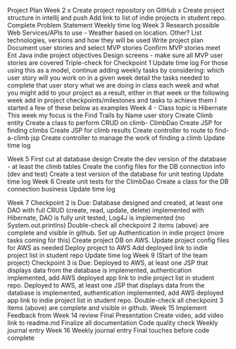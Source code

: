Project Plan
Week 2
x Create project repository on GitHub
x Create project structure in intellij and push
 Add link to list of indie projects in student repo.
 Complete Problem Statement
 Weekly time log
Week 3
 Research possible Web Services/APIs to use - Weather based on location. Other?
 List technologies, versions and how they will be used
 Write project plan
 Document user stories and select MVP stories
 Confirm MVP stories meet Ent Java indie project objectives
 Design screens - make sure all MVP user stories are covered
 Triple-check for Checkpoint 1
 Update time log
For those using this as a model, continue adding weekly tasks by considering:
which user story will you work on in a given week
detail the tasks needed to complete that user story
what we are doing in class each week and what you might add to your project as a result, either in that week or the following week
add in project checkpoints/milestones and tasks to achieve them
I started a few of these below as examples
Week 4 - Class topic is Hibernate
This week my focus is the Find Trails by Name user story
 Create Climb entity
 Create a class to perform CRUD on climb- ClimbDao
 Create JSP for finding climbs
 Create JSP for climb results
 Create controller to route to find-a-climb jsp
 Create controller to manage the work of finding a climb
 Update time log


Week 5
First cut at database design
 Create the dev version of the database - at least the climb tables
 Create the config files for the DB connection info (dev and test)
 Create a test version of the database for unit testing
 Update time log
Week 6 
Create unit tests for the ClimbDao
 Create a class for the DB connection business
 Update time log

Week 7
Checkpoint 2 is Due: Database designed and created, at least one DAO with full CRUD (create, read, update, delete) implemented with Hibernate, DAO is fully unit tested, Log4J is implemented (no System.out.printlns)
 Double-check all checkpoint 2 items (above) are complete and visible in github.
 Set up Authentication in indie project (more tasks coming for this)
 Create project DB on AWS.
 Update project config files for AWS as needed
 Deploy project to AWS
 Add deployed link to indie project list in student repo
Update time log
Week 9 (Start of the team project)
Checkpoint 3 is Due: Deployed to AWS, at least one JSP that displays data from the database is implemented, authentication implemented, add AWS deployed app link to indie project list in student repo.
Deployed to AWS, 
at least one JSP that displays data from the database is implemented,
authentication implemented, 
add AWS deployed app link to indie project list in student repo.
Double-check all checkpoint 3 items (above) are complete and visible in github.
Week 15
 Implement Feedback from Week 14 review
 Final Presentation
 Create video, add video link to readme.md
 Finalize all documentation
 Code quality check
 Weekly journal entry
Week 16
 Weekly journal entry
 Final touches before code complete

